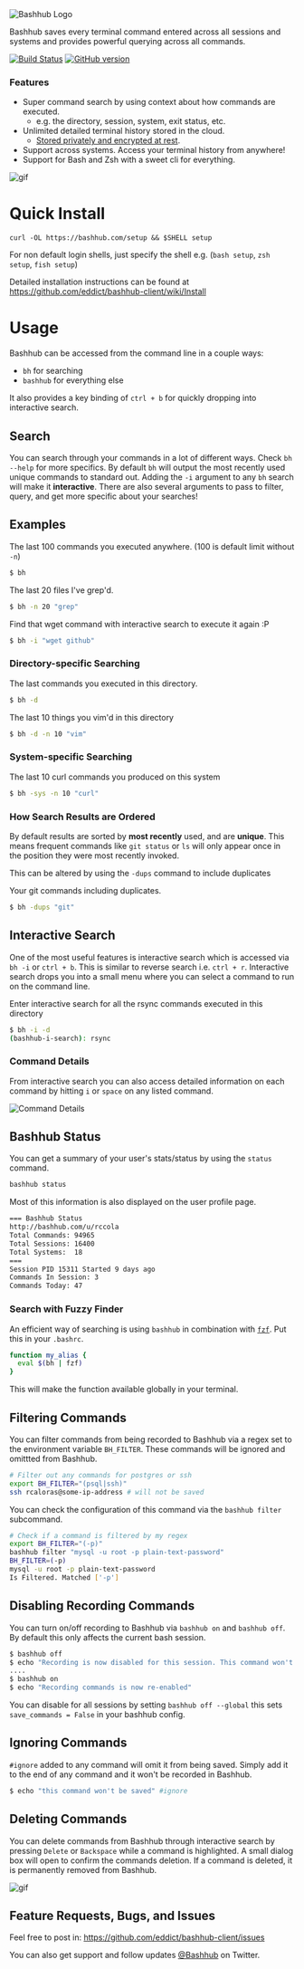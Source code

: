 <img src="https://bashhub.com/assets/images/bashhub-logo.png" alt="Bashhub Logo">

Bashhub saves every terminal command entered across all sessions and systems and provides powerful querying across all commands.

[![Build Status](https://github.com/eddict/bashhub-client/actions/workflows/main.yml/badge.svg)](https://github.com/eddict/bashhub-client/actions/)
[![GitHub version](https://badge.fury.io/gh/rcaloras%2Fbashhub-client.svg)](https://badge.fury.io/gh/rcaloras%2Fbashhub-client)

### Features
- Super command search by using context about how commands are executed.
  - e.g. the directory, session, system, exit status, etc.
- Unlimited detailed terminal history stored in the cloud.
  - [Stored privately and encrypted at rest](https://github.com/eddict/bashhub-client/wiki/Security-and-Privacy).
- Support across systems. Access your terminal history from anywhere!
- Support for Bash and Zsh with a sweet cli for everything.

![gif](http://i.imgur.com/02ABZxn.gif)

# Quick Install
```shell
curl -OL https://bashhub.com/setup && $SHELL setup
```
For non default login shells, just specify the shell e.g. (`bash setup`, `zsh setup`, `fish setup`)

Detailed installation instructions can be found at
https://github.com/eddict/bashhub-client/wiki/Install

# Usage
Bashhub can be accessed from the command line in a couple ways:

- `bh` for searching
- `bashhub` for everything else

It also provides a key binding of `ctrl + b` for quickly dropping into interactive search.

## Search
You can search through your commands in a lot of different ways. Check `bh --help` for more specifics. By default `bh` will output the most recently used unique commands to standard out. Adding the `-i` argument to any `bh` search will make it **interactive**. There are also several arguments to pass to filter, query, and get more specific about your searches!

## Examples

The last 100 commands you executed anywhere. (100 is default limit without `-n`)
```bash
$ bh
```

The last 20 files I've grep'd.
```bash
$ bh -n 20 "grep"
```
Find that wget command with interactive search to execute it again :P
```bash
$ bh -i "wget github"
```

### Directory-specific Searching

The last commands you executed in this directory.
```bash
$ bh -d
```
The last 10 things you vim'd in this directory
```bash
$ bh -d -n 10 "vim"
```

### System-specific Searching

The last 10 curl commands you produced on this system

```bash
$ bh -sys -n 10 "curl"
```

### How Search Results are Ordered
By default results are sorted by **most recently** used, and are **unique**. This means frequent commands like `git status` or `ls` will only appear once in the position they were most recently invoked.

This can be altered by using the `-dups` command to include duplicates

Your git commands including duplicates.

```bash
$ bh -dups "git"
```

## Interactive Search
One of the most useful features is interactive search which is accessed via `bh -i` or `ctrl + b`. This is similar to reverse search i.e. `ctrl + r`. Interactive search drops you into a small menu where you can select a command to run on the command line.

Enter interactive search for all the rsync commands executed in this directory
```bash
$ bh -i -d
(bashhub-i-search): rsync
```

### Command Details
From interactive search you can also access detailed information on each command by hitting `i` or `space` on any listed command.

![Command Details](http://i.imgur.com/is0gNnB.png)


## Bashhub Status
You can get a summary of your user's stats/status by using the `status` command.
```bash
bashhub status
```
Most of this information is also displayed on the user profile page.

```bash
=== Bashhub Status
http://bashhub.com/u/rccola
Total Commands: 94965
Total Sessions: 16400
Total Systems:  18
===
Session PID 15311 Started 9 days ago
Commands In Session: 3
Commands Today: 47
```

### Search with Fuzzy Finder
An efficient way of searching is using `bashhub` in combination with [`fzf`](https://github.com/junegunn/fzf). Put this in your `.bashrc`.

```bash
function my_alias {
  eval $(bh | fzf)
}
```

This will make the function available globally in your terminal.

## Filtering Commands
You can filter commands from being recorded to Bashhub via a regex set to the environment variable `BH_FILTER`. These commands will be ignored and omittted from Bashhub.
```bash
# Filter out any commands for postgres or ssh
export BH_FILTER="(psql|ssh)"
ssh rcaloras@some-ip-address # will not be saved
```

You can check the configuration of this command via the `bashhub filter` subcommand.
```bash
# Check if a command is filtered by my regex
export BH_FILTER="(-p)"
bashhub filter "mysql -u root -p plain-text-password"
BH_FILTER=(-p)
mysql -u root -p plain-text-password
Is Filtered. Matched ['-p']
```

## Disabling Recording Commands
You can turn on/off recording to Bashhub via `bashhub on` and `bashhub off`. By default this only affects the current bash session.

```bash
$ bashhub off
$ echo "Recording is now disabled for this session. This command won't be saved."
....
$ bashhub on
$ echo "Recording commands is now re-enabled"
```
You can disable for all sessions by setting `bashhub off --global` this sets `save_commands = False` in your bashhub config.

## Ignoring Commands
`#ignore` added to any command will omit it from being saved. Simply add it to the end of any command and it won't be recorded in Bashhub.

```bash
$ echo "this command won't be saved" #ignore
```

## Deleting Commands
You can delete commands from Bashhub through interactive search by pressing `Delete` or `Backspace` while a command is highlighted. A small dialog box will open to confirm the commands deletion. If a command is deleted, it is permanently removed from Bashhub.

![gif](http://i.imgur.com/sHzvEJx.gif)

## Feature Requests, Bugs, and Issues
Feel free to post in:
https://github.com/eddict/bashhub-client/issues

You can also get support and follow updates [@Bashhub](https://twitter.com/bashhub) on Twitter.
